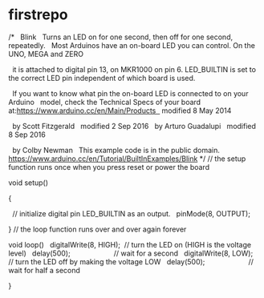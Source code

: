 # firstrepo

/*
  Blink   Turns an LED on for one second, then off for one second, repeatedly.   Most Arduinos have an on-board LED you can control. On the UNO, MEGA and ZERO
  
  it is attached to digital pin 13, on MKR1000 on pin 6. LED_BUILTIN is set to
  the correct LED pin independent of which board is used.
  
  If you want to know what pin the on-board LED is connected to on your Arduino
  model, check the Technical Specs of your board at:https://www.arduino.cc/en/Main/Products   modified 8 May 2014
  
  by Scott Fitzgerald
  modified 2 Sep 2016
  by Arturo Guadalupi
  modified 8 Sep 2016
  
  by Colby Newman   This example code is in the public domain.   https://www.arduino.cc/en/Tutorial/BuiltInExamples/Blink
*/ // the setup function runs once when you press reset or power the board


void setup() 

{

  // initialize digital pin LED_BUILTIN as an output.
  pinMode(8, OUTPUT);
  
} // the loop function runs over and over again forever

void loop()
  digitalWrite(8, HIGH);  // turn the LED on (HIGH is the voltage level)
  delay(500);                      // wait for a second
  digitalWrite(8, LOW);   // turn the LED off by making the voltage LOW
  delay(500);                      // wait for half a second
  
}
